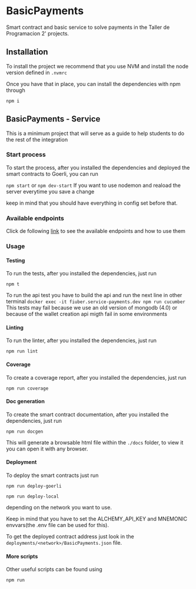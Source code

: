 # BasicPayments

Smart contract and basic service to solve payments in the Taller de Programacion 2' projects.

## Installation

To install the project we recommend that you use NVM and install the node version defined in `.nvmrc`

Once you have that in place, you can install the dependencies with npm through

`npm i`

## BasicPayments - Service

This is a minimum project that will serve as a guide to help students to do the rest of the integration

### Start process

To start the process, after you installed the dependencies and deployed the smart contracts to Goerli, you can run

`npm start`
or
`npm dev-start`
If you want to use nodemon and reaload the server everytime you save a change

keep in mind that you should have everything in config set before that.

### Available endpoints

Click de following [link](https://g4-fiuber-service-payments.herokuapp.com/docs/static/index.html) to see the available endpoints and how to use them


### Usage



#### Testing

To run the tests, after you installed the dependencies, just run

`npm t`


To run the api test you have to build the api and run the next line in other terminal
`docker exec -it fiuber.service-payments.dev npm run cucumber`
This tests may fail because we use an old version of mongodb (4.0) or because of the wallet creation api migth fail in some environments

#### Linting

To run the linter, after you installed the dependencies, just run 

`npm run lint`

#### Coverage

To create a coverage report, after you installed the dependencies, just run 

`npm run coverage`

#### Doc generation

To create the smart contract documentation, after you installed the dependencies, just run 

`npm run docgen`

This will generate a browsable html file within the `./docs` folder, to view it you can open it with any browser.

#### Deployment

To deploy the smart contracts just run

`npm run deploy-goerli`

`npm run deploy-local`

depending on the network you want to use.

Keep in mind that you have to set the ALCHEMY_API_KEY and MNEMONIC envvars(the .env file can be used for this).

To get the deployed contract address just look in the `deployments/<network>/BasicPayments.json` file.

#### More scripts

Other useful scripts can be found using

`npm run`

